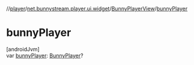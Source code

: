 //[player](../../../index.md)/[net.bunnystream.player.ui.widget](../index.md)/[BunnyPlayerView](index.md)/[bunnyPlayer](bunny-player.md)

# bunnyPlayer

[androidJvm]\
var [bunnyPlayer](bunny-player.md): [BunnyPlayer](../../net.bunnystream.player.common/-bunny-player/index.md)?
